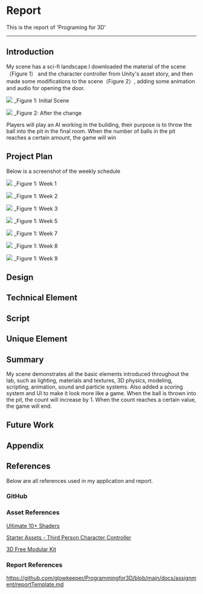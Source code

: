 # Report

This is the report of 'Programing for 3D'

---
## Introduction
My scene has a sci-fi landscape.I downloaded the material of the scene（Figure 1） and the character controller from Unity's asset story, and then made some modifications to the scene（Figure 2）, adding some animation and audio for opening the door.

![](./Screenshots/1.png)
_Figure 1: Initial Scene

![](./Screenshots/6.png)
_Figure 2: After the change

Players will play an AI working in the building, their purpose is to throw the ball into the pit in the final room. When the number of balls in the pit reaches a certain amount, the game will win
## Project Plan
Below is a screenshot of the weekly schedule

![](./Screenshots/7.png)
_Figure 1: Week 1

![](./Screenshots/8.png)
_Figure 1: Week 2

![](./Screenshots/9.png)
_Figure 1: Week 3

![](./Screenshots/10.png)
_Figure 1: Week 5

![](./Screenshots/11.png)
_Figure 1: Week 7

![](./Screenshots/12.png)
_Figure 1: Week 8

![](./Screenshots/13.png)
_Figure 1: Week 9

## Design
## Technical Element
## Script
## Unique Element
## Summary
My scene demonstrates all the basic elements introduced throughout the lab, such as lighting, materials and textures, 3D physics, modeling, scripting, animation, sound and particle systems. Also added a scoring system and UI to make it look more like a game. When the ball is thrown into the pit, the count will increase by 1. When the count reaches a certain value, the game will end.
## Future Work
## Appendix
## References
Below are all references used in my application and report.
### GitHub
### Asset References
[Ultimate 10+ Shaders](https://assetstore.unity.com/packages/vfx/shaders/ultimate-10-shaders-168611)

[Starter Assets - Third Person Character Controller](https://assetstore.unity.com/packages/essentials/starter-assets-third-person-character-controller-196526)

[3D Free Modular Kit](https://assetstore.unity.com/packages/3d/environments/3d-free-modular-kit-85732)
### Report References
https://github.com/glowkeeper/Programmingfor3D/blob/main/docs/assignment/reportTemplate.md
